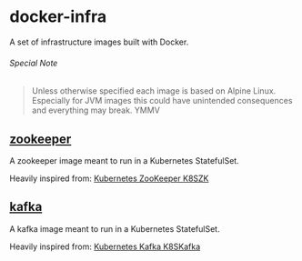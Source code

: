 docker-infra
============

A set of infrastructure images built with Docker.

###### Special Note
> Unless otherwise specified each image is based on Alpine Linux. Especially for JVM images this could have unintended consequences and everything may break. YMMV

[zookeeper](zookeeper/)
-----------------------
A zookeeper image meant to run in a Kubernetes StatefulSet.

Heavily inspired from: [Kubernetes ZooKeeper K8SZK](https://github.com/kubernetes/contrib/tree/master/statefulsets/zookeeper)

[kafka](kafka/)
-----------------------
A kafka image meant to run in a Kubernetes StatefulSet.

Heavily inspired from: [Kubernetes Kafka K8SKafka](https://github.com/kubernetes/contrib/tree/master/statefulsets/kafka)
